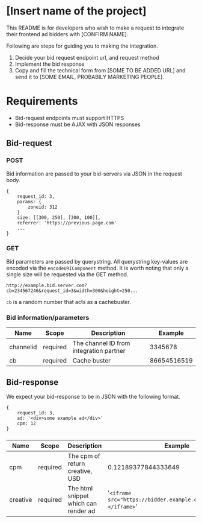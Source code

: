 # [Insert name of the project]

This README is for developers who wish to make a request to integrate their frontend ad bidders with [CONFIRM NAME].

Following are steps for guiding you to making the integration. 
1. Decide your bid request endpoint url, and request method
2. Implement the bid response
3. Copy and fill the technical form from [SOME TO BE ADDED URL] and send it to [SOME EMAIL, PROBABILY MARKETING PEOPLE].

# Requirements

* Bid-request endpoints must support HTTPS 
* Bid-response must be AJAX with JSON responses

## Bid-request

### POST

Bid information are passed to your bid-servers via JSON in the request body.
```example json request body
{
    request_id: 3,
    params: {
    	zoneid: 312
    }
    size: [[300, 250], [300, 100]],
    referrer: 'https://previous.page.com'
    ...
}
``` 

### GET

Bid parameters are passed by querystring. All querystring key-values are encoded via the `encodeURIComponent` method. It is worth noting that only a single size will be requested via the GET method.
```example querystring
http://example.bid.server.com?cb=234567246&request_id=3&width=300&height=250...

```
`cb` is a random number that acts as a cachebuster.

### Bid information/parameters

|Name|Scope|Description|Example|
|---|---|---|---|
|channelid|required|The channel ID from integration partner| 3345678 |
|cb|required|Cache buster|86654516519|

## Bid-response

We expect your bid-response to be in JSON with the following format.

```example response
{
    request_id: 3,
    ad: '<div>some example ad</div>'
    cpm: 12
}

```

### 

|Name|Scope|Description|Example|
|---|---|---|---|
|cpm|required|The cpm of return creative, USD| 0.12189377844333649 |
|creative|required|The html snippet which can render ad|'`<iframe src="https://bidder.example.com/render.html"></iframe>`'|
